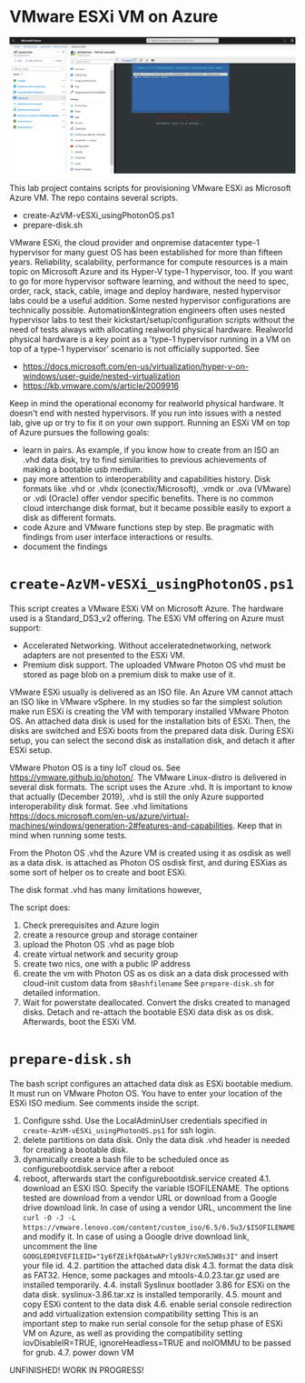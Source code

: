 # VMware ESXi VM on Azure

![ESXi67](https://github.com/dcasota/vesxi-on-azure-scripts/blob/master/ESXi67.png)

This lab project contains scripts for provisioning VMware ESXi as Microsoft Azure VM. The repo contains several scripts.
  - create-AzVM-vESXi_usingPhotonOS.ps1
  - prepare-disk.sh  
  
VMware ESXi, the cloud provider and onpremise datacenter type-1 hypervisor for many guest OS has been established for more than fifteen years. Reliability, scalability, performance for compute resources is a main topic on Microsoft Azure and its Hyper-V type-1 hypervisor, too.
If you want to go for more hypervisor software learning, and without the need to spec, order, rack, stack, cable, image and deploy hardware, nested hypervisor labs could be a useful addition. Some nested hypervisor configurations are technically possible. Automation&Integration engineers often uses nested hypervisor labs to test their kickstart/setup/configuration scripts without the need of tests always with allocating realworld physical hardware. Realworld physical hardware is a key point as a 'type-1 hypervisor running in a VM on top of a type-1 hypervisor' scenario is not officially supported. See
  - https://docs.microsoft.com/en-us/virtualization/hyper-v-on-windows/user-guide/nested-virtualization
  - https://kb.vmware.com/s/article/2009916

Keep in mind the operational economy for realworld physical hardware. It doesn't end with nested hypervisors. If you run into issues with a nested lab, give up or try to fix it on your own support. Running an ESXi VM on top of Azure pursues the following goals:
- learn in pairs. As example, if you know how to create from an ISO an .vhd data disk, try to find similarities to previous achievements of making a bootable usb medium. 
- pay more attention to interoperability and capabilities history. Disk formats like .vhd or .vhdx (conectix/Microsoft), .vmdk or .ova (VMware) or .vdi (Oracle) offer vendor specific benefits. There is no common cloud interchange disk format, but it became possible easily to export a disk as different formats.
- code Azure and VMware functions step by step. Be pragmatic with findings from user interface interactions or results.
- document the findings
 
 # ```create-AzVM-vESXi_usingPhotonOS.ps1```
This script creates a VMware ESXi VM on Microsoft Azure. The hardware used is a Standard_DS3_v2 offering.
The ESXi VM offering on Azure must support:
- Accelerated Networking. Without acceleratednetworking, network adapters are not presented to the ESXi VM.
- Premium disk support. The uploaded VMware Photon OS vhd must be stored as page blob on a premium disk to make use of it.

VMware ESXi usually is delivered as an ISO file. An Azure VM cannot attach an ISO like in VMware vSphere. In my studies so far the simplest solution make run ESXi is creating the VM with temporary installed VMware Photon OS. An attached data disk is used for the installation bits of ESXi. Then, the disks are switched and ESXi boots from the prepared data disk. During ESXi setup, you can select the second disk as installation disk, and detach it after ESXi setup.

VMware Photon OS is a tiny IoT cloud os. See https://vmware.github.io/photon/.
The VMware Linux-distro is delivered in several disk formats. The script uses the Azure .vhd. It is important to know that actually (December 2019), .vhd is still the only Azure supported interoperability disk format. See .vhd limitations https://docs.microsoft.com/en-us/azure/virtual-machines/windows/generation-2#features-and-capabilities. Keep that in mind when running some tests.

From the Photon OS .vhd the Azure VM is created using it as osdisk as well as a data disk.
is attached as Photon OS osdisk first, and during ESXias as some sort of helper os to create and boot ESXi. 

The disk format .vhd has many limitations however, 

The script does:
 1. Check prerequisites and Azure login
 2. create a resource group and storage container
 3. upload the Photon OS .vhd as page blob
 4. create virtual network and security group
 5. create two nics, one with a public IP address
 6. create the vm with Photon OS as os disk an a data disk processed with cloud-init custom data from ```$Bashfilename```
    See ```prepare-disk.sh``` for detailed information.
 7. Wait for powerstate deallocated. Convert the disks created to managed disks.
    Detach and re-attach the bootable ESXi data disk as os disk. Afterwards, boot the ESXi VM.

# ```prepare-disk.sh```
The bash script configures an attached data disk as ESXi bootable medium.
It must run on VMware Photon OS. You have to enter your location of the ESXi ISO medium. See comments inside the script.

  1. Configure sshd. Use the LocalAdminUser credentials specified in ```create-AzVM-vESXi_usingPhotonOS.ps1``` for ssh login.
  2. delete partitions on data disk. Only the data disk .vhd header is needed for creating a bootable disk.
  3. dynamically create a bash file to be scheduled once as configurebootdisk.service after a reboot
  4. reboot, afterwards start the configurebootdisk.service created
     4.1. download an ESXi ISO. Specify the variable ISOFILENAME.
          The options tested are download from a vendor URL or download from a Google drive download link.
          In case of using a vendor URL, uncomment the line
          ```curl -O -J -L https://vmware.lenovo.com/content/custom_iso/6.5/6.5u3/$ISOFILENAME``` and modify it.
          In case of using a Google drive download link, uncomment the line ```GOOGLEDRIVEFILEID="1y6fZEikfQbAtwAPrly9JVrcXm5JW8s3I"```
          and insert your file id.
     4.2. partition the attached data disk
     4.3. format the data disk as FAT32. Hence, some packages and mtools-4.0.23.tar.gz used are installed temporarily.
     4.4. install Syslinux bootlader 3.86 for ESXi on the data disk. syslinux-3.86.tar.xz is installed temporarily. 
     4.5. mount and copy ESXi content to the data disk
     4.6. enable serial console redirection and add virtualization extension compatibility setting
          This is an important step to make run serial console for the setup phase of ESXi VM on Azure, as well as
          providing the compatibility setting iovDisableIR=TRUE, ignoreHeadless=TRUE and noIOMMU to be passed for grub.
     4.7. power down VM
  
UNFINISHED! WORK IN PROGRESS!
